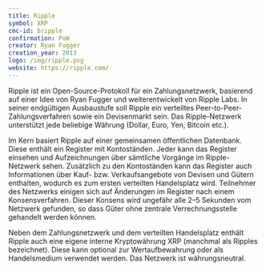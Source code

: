 ```yaml
---
title: Ripple
symbol: XRP
cmc-id: bripple
confirmation: PoW
creator: Ryan Fugger 
creation_year: 2013
logo: /img/ripple.png
website: https://ripple.com/
---
```

Ripple ist ein Open-Source-Protokoll für ein Zahlungsnetzwerk, basierend auf einer Idee von Ryan Fugger und weiterentwickelt von Ripple Labs. In seiner endgültigen Ausbaustufe soll Ripple ein verteiltes Peer-to-Peer-Zahlungsverfahren sowie ein Devisenmarkt sein. Das Ripple-Netzwerk unterstützt jede beliebige Währung (Dollar, Euro, Yen, Bitcoin etc.).

Im Kern basiert Ripple auf einer gemeinsamen öffentlichen Datenbank. Diese enthält ein Register mit Kontoständen. Jeder kann das Register einsehen und Aufzeichnungen über sämtliche Vorgänge im Ripple-Netzwerk sehen. Zusätzlich zu den Kontoständen kann das Register auch Informationen über Kauf- bzw. Verkaufsangebote von Devisen und Gütern enthalten, wodurch es zum ersten verteilten Handelsplatz wird. Teilnehmer des Netzwerks einigen sich auf Änderungen im Register nach einem Konsensverfahren. Dieser Konsens wird ungefähr alle 2–5 Sekunden vom Netzwerk gefunden, so dass Güter ohne zentrale Verrechnungsstelle gehandelt werden können.

Neben dem Zahlungsnetzwerk und dem verteilten Handelsplatz enthält Ripple auch eine eigene interne Kryptowährung XRP (manchmal als Ripples bezeichnet). Diese kann optional zur Wertaufbewahrung oder als Handelsmedium verwendet werden. Das Netzwerk ist währungsneutral.